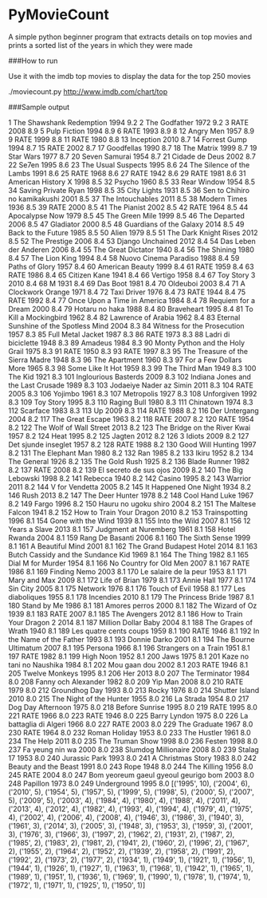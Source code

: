 PyMovieCount
============

A simple python beginner program that extracts details on top movies and prints a sorted list of the years in which they were made

###How to run

Use it with the imdb top movies to display the data for the top 250 movies

./moviecount.py http://www.imdb.com/chart/top

###Sample output

1 The Shawshank Redemption 1994 9.2
2 The Godfather 1972 9.2
3 RATE 2008 8.9
5 Pulp Fiction 1994 8.9
6 RATE 1993 8.9
8 12 Angry Men 1957 8.9
9 RATE 1999 8.8
11 RATE 1980 8.8
13 Inception 2010 8.7
14 Forrest Gump 1994 8.7
15 RATE 2002 8.7
17 Goodfellas 1990 8.7
18 The Matrix 1999 8.7
19 Star Wars 1977 8.7
20 Seven Samurai 1954 8.7
21 Cidade de Deus 2002 8.7
22 Se7en 1995 8.6
23 The Usual Suspects 1995 8.6
24 The Silence of the Lambs 1991 8.6
25 RATE 1968 8.6
27 RATE 1942 8.6
29 RATE 1981 8.6
31 American History X 1998 8.5
32 Psycho 1960 8.5
33 Rear Window 1954 8.5
34 Saving Private Ryan 1998 8.5
35 City Lights 1931 8.5
36 Sen to Chihiro no kamikakushi 2001 8.5
37 The Intouchables 2011 8.5
38 Modern Times 1936 8.5
39 RATE 2000 8.5
41 The Pianist 2002 8.5
42 RATE 1964 8.5
44 Apocalypse Now 1979 8.5
45 The Green Mile 1999 8.5
46 The Departed 2006 8.5
47 Gladiator 2000 8.5
48 Guardians of the Galaxy 2014 8.5
49 Back to the Future 1985 8.5
50 Alien 1979 8.5
51 The Dark Knight Rises 2012 8.5
52 The Prestige 2006 8.4
53 Django Unchained 2012 8.4
54 Das Leben der Anderen 2006 8.4
55 The Great Dictator 1940 8.4
56 The Shining 1980 8.4
57 The Lion King 1994 8.4
58 Nuovo Cinema Paradiso 1988 8.4
59 Paths of Glory 1957 8.4
60 American Beauty 1999 8.4
61 RATE 1959 8.4
63 RATE 1986 8.4
65 Citizen Kane 1941 8.4
66 Vertigo 1958 8.4
67 Toy Story 3 2010 8.4
68 M 1931 8.4
69 Das Boot 1981 8.4
70 Oldeuboi 2003 8.4
71 A Clockwork Orange 1971 8.4
72 Taxi Driver 1976 8.4
73 RATE 1944 8.4
75 RATE 1992 8.4
77 Once Upon a Time in America 1984 8.4
78 Requiem for a Dream 2000 8.4
79 Hotaru no haka 1988 8.4
80 Braveheart 1995 8.4
81 To Kill a Mockingbird 1962 8.4
82 Lawrence of Arabia 1962 8.4
83 Eternal Sunshine of the Spotless Mind 2004 8.3
84 Witness for the Prosecution 1957 8.3
85 Full Metal Jacket 1987 8.3
86 RATE 1973 8.3
88 Ladri di biciclette 1948 8.3
89 Amadeus 1984 8.3
90 Monty Python and the Holy Grail 1975 8.3
91 RATE 1950 8.3
93 RATE 1997 8.3
95 The Treasure of the Sierra Madre 1948 8.3
96 The Apartment 1960 8.3
97 For a Few Dollars More 1965 8.3
98 Some Like It Hot 1959 8.3
99 The Third Man 1949 8.3
100 The Kid 1921 8.3
101 Inglourious Basterds 2009 8.3
102 Indiana Jones and the Last Crusade 1989 8.3
103 Jodaeiye Nader az Simin 2011 8.3
104 RATE 2005 8.3
106 Yojimbo 1961 8.3
107 Metropolis 1927 8.3
108 Unforgiven 1992 8.3
109 Toy Story 1995 8.3
110 Raging Bull 1980 8.3
111 Chinatown 1974 8.3
112 Scarface 1983 8.3
113 Up 2009 8.3
114 RATE 1988 8.2
116 Der Untergang 2004 8.2
117 The Great Escape 1963 8.2
118 RATE 2007 8.2
120 RATE 1954 8.2
122 The Wolf of Wall Street 2013 8.2
123 The Bridge on the River Kwai 1957 8.2
124 Heat 1995 8.2
125 Jagten 2012 8.2
126 3 Idiots 2009 8.2
127 Det sjunde inseglet 1957 8.2
128 RATE 1988 8.2
130 Good Will Hunting 1997 8.2
131 The Elephant Man 1980 8.2
132 Ran 1985 8.2
133 Ikiru 1952 8.2
134 The General 1926 8.2
135 The Gold Rush 1925 8.2
136 Blade Runner 1982 8.2
137 RATE 2008 8.2
139 El secreto de sus ojos 2009 8.2
140 The Big Lebowski 1998 8.2
141 Rebecca 1940 8.2
142 Casino 1995 8.2
143 Warrior 2011 8.2
144 V for Vendetta 2005 8.2
145 It Happened One Night 1934 8.2
146 Rush 2013 8.2
147 The Deer Hunter 1978 8.2
148 Cool Hand Luke 1967 8.2
149 Fargo 1996 8.2
150 Hauru no ugoku shiro 2004 8.2
151 The Maltese Falcon 1941 8.2
152 How to Train Your Dragon 2010 8.2
153 Trainspotting 1996 8.1
154 Gone with the Wind 1939 8.1
155 Into the Wild 2007 8.1
156 12 Years a Slave 2013 8.1
157 Judgment at Nuremberg 1961 8.1
158 Hotel Rwanda 2004 8.1
159 Rang De Basanti 2006 8.1
160 The Sixth Sense 1999 8.1
161 A Beautiful Mind 2001 8.1
162 The Grand Budapest Hotel 2014 8.1
163 Butch Cassidy and the Sundance Kid 1969 8.1
164 The Thing 1982 8.1
165 Dial M for Murder 1954 8.1
166 No Country for Old Men 2007 8.1
167 RATE 1986 8.1
169 Finding Nemo 2003 8.1
170 Le salaire de la peur 1953 8.1
171 Mary and Max 2009 8.1
172 Life of Brian 1979 8.1
173 Annie Hall 1977 8.1
174 Sin City 2005 8.1
175 Network 1976 8.1
176 Touch of Evil 1958 8.1
177 Les diaboliques 1955 8.1
178 Incendies 2010 8.1
179 The Princess Bride 1987 8.1
180 Stand by Me 1986 8.1
181 Amores perros 2000 8.1
182 The Wizard of Oz 1939 8.1
183 RATE 2007 8.1
185 The Avengers 2012 8.1
186 How to Train Your Dragon 2 2014 8.1
187 Million Dollar Baby 2004 8.1
188 The Grapes of Wrath 1940 8.1
189 Les quatre cents coups 1959 8.1
190 RATE 1946 8.1
192 In the Name of the Father 1993 8.1
193 Donnie Darko 2001 8.1
194 The Bourne Ultimatum 2007 8.1
195 Persona 1966 8.1
196 Strangers on a Train 1951 8.1
197 RATE 1982 8.1
199 High Noon 1952 8.1
200 Jaws 1975 8.1
201 Kaze no tani no Naushika 1984 8.1
202 Mou gaan dou 2002 8.1
203 RATE 1946 8.1
205 Twelve Monkeys 1995 8.1
206 Her 2013 8.0
207 The Terminator 1984 8.0
208 Fanny och Alexander 1982 8.0
209 Yip Man 2008 8.0
210 RATE 1979 8.0
212 Groundhog Day 1993 8.0
213 Rocky 1976 8.0
214 Shutter Island 2010 8.0
215 The Night of the Hunter 1955 8.0
216 La Strada 1954 8.0
217 Dog Day Afternoon 1975 8.0
218 Before Sunrise 1995 8.0
219 RATE 1995 8.0
221 RATE 1966 8.0
223 RATE 1946 8.0
225 Barry Lyndon 1975 8.0
226 La battaglia di Algeri 1966 8.0
227 RATE 2003 8.0
229 The Graduate 1967 8.0
230 RATE 1964 8.0
232 Roman Holiday 1953 8.0
233 The Hustler 1961 8.0
234 The Help 2011 8.0
235 The Truman Show 1998 8.0
236 Festen 1998 8.0
237 Fa yeung nin wa 2000 8.0
238 Slumdog Millionaire 2008 8.0
239 Stalag 17 1953 8.0
240 Jurassic Park 1993 8.0
241 A Christmas Story 1983 8.0
242 Beauty and the Beast 1991 8.0
243 Rope 1948 8.0
244 The Killing 1956 8.0
245 RATE 2004 8.0
247 Bom yeoreum gaeul gyeoul geurigo bom 2003 8.0
248 Papillon 1973 8.0
249 Underground 1995 8.0
[('1995', 10), ('2004', 6), ('2010', 5), ('1954', 5), ('1957', 5), ('1999', 5), ('1998', 5), ('2000', 5), ('2007', 5), ('2009', 5), ('2003', 4), ('1984', 4), ('1980', 4), ('1988', 4), ('2011', 4), ('2013', 4), ('2012', 4), ('1982', 4), ('1993', 4), ('1994', 4), ('1979', 4), ('1975', 4), ('2002', 4), ('2006', 4), ('2008', 4), ('1946', 3), ('1986', 3), ('1940', 3), ('1961', 3), ('2014', 3), ('2005', 3), ('1948', 3), ('1953', 3), ('1959', 3), ('2001', 3), ('1976', 3), ('1966', 3), ('1997', 2), ('1962', 2), ('1931', 2), ('1987', 2), ('1985', 2), ('1983', 2), ('1981', 2), ('1941', 2), ('1960', 2), ('1996', 2), ('1967', 2), ('1955', 2), ('1964', 2), ('1952', 2), ('1939', 2), ('1958', 2), ('1991', 2), ('1992', 2), ('1973', 2), ('1977', 2), ('1934', 1), ('1949', 1), ('1921', 1), ('1956', 1), ('1944', 1), ('1926', 1), ('1927', 1), ('1963', 1), ('1968', 1), ('1942', 1), ('1965', 1), ('1989', 1), ('1951', 1), ('1936', 1), ('1969', 1), ('1990', 1), ('1978', 1), ('1974', 1), ('1972', 1), ('1971', 1), ('1925', 1), ('1950', 1)]

